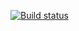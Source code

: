 [![Build status](https://ci.appveyor.com/api/projects/status/7scy8o97nsw1tm5a/branch/main?svg=true)](https://ci.appveyor.com/project/KrasovskiyAV/avtoqahomework3/branch/main)
